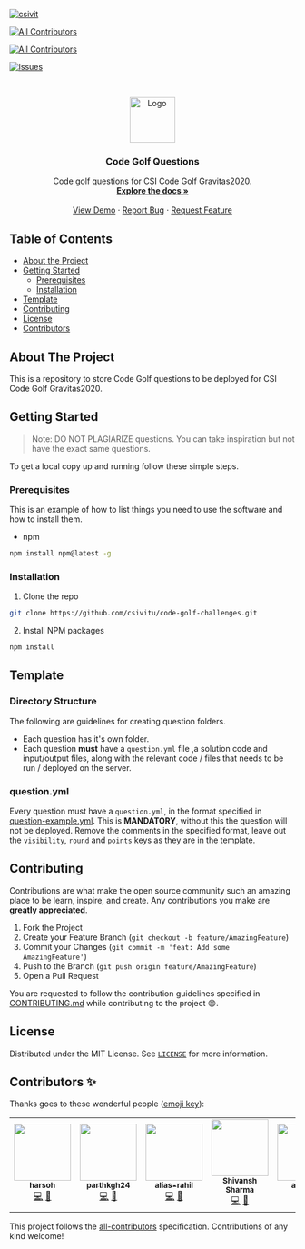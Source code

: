 [![csivit][csivitu-shield]][csivitu-url]
<!-- ALL-CONTRIBUTORS-BADGE:START - Do not remove or modify this section -->
[![All Contributors](https://img.shields.io/badge/all_contributors-5-orange.svg?style=flat-square)](#contributors-)
<!-- ALL-CONTRIBUTORS-BADGE:END -->
<!-- ALL-CONTRIBUTORS-BADGE:START - Do not remove or modify this section -->
[![All Contributors](https://img.shields.io/badge/all_contributors-13-orange.svg?style=flat-square)](#contributors-)
<!-- ALL-CONTRIBUTORS-BADGE:END -->
[![Issues][issues-shield]][issues-url]

<!-- PROJECT LOGO -->
<br />
<p align="center">
  <a href="https://github.com/csivitu">
    <img src="https://csivit.com/images/favicon.png" alt="Logo" width="80">
  </a>

  <h3 align="center">Code Golf Questions</h3>

  <p align="center">
    Code golf questions for CSI Code Golf Gravitas2020.
    <br />
    <a href="https://github.com/csivitu/code-golf-challenges"><strong>Explore the docs »</strong></a>
    <br />
    <br />
    <a href="https://github.com/csivitu/code-golf-challenges">View Demo</a>
    ·
    <a href="https://github.com/csivitu/code-golf-challenges/issues">Report Bug</a>
    ·
    <a href="https://github.com/csivitu/code-golf-challenges/issues">Request Feature</a>
  </p>
</p>



<!-- TABLE OF CONTENTS -->
## Table of Contents

* [About the Project](#about-the-project)
* [Getting Started](#getting-started)
  * [Prerequisites](#prerequisites)
  * [Installation](#installation)
* [Template](#Template)
* [Contributing](#contributing)
* [License](#license)
* [Contributors](#contributors-)



<!-- ABOUT THE PROJECT -->
## About The Project

This is a repository to store Code Golf questions to be deployed for CSI Code Golf Gravitas2020.


<!-- GETTING STARTED -->
## Getting Started

> Note: DO NOT PLAGIARIZE questions. You can take inspiration but not have the exact same questions.

To get a local copy up and running follow these simple steps.

### Prerequisites

This is an example of how to list things you need to use the software and how to install them.
* npm
```sh
npm install npm@latest -g
```

### Installation
 
1. Clone the repo
```sh
git clone https://github.com/csivitu/code-golf-challenges.git
```
2. Install NPM packages
```sh
npm install
```

## Template

### Directory Structure

The following are guidelines for creating question folders.

- Each question has it's own folder.
- Each question **must** have a `question.yml` file ,a solution code and input/output files, along with the relevant code / files that needs to be run / deployed on the server.

### question.yml

Every question must have a `question.yml`, in the format specified in [question-example.yml](./question-example.yml). This is **MANDATORY**, without this the question will not be deployed. Remove the comments in the specified format, leave out the `visibility`, `round` and `points` keys as they are in the template. 

<!-- CONTRIBUTING -->
## Contributing

Contributions are what make the open source community such an amazing place to be learn, inspire, and create. Any contributions you make are **greatly appreciated**.

1. Fork the Project
2. Create your Feature Branch (`git checkout -b feature/AmazingFeature`)
3. Commit your Changes (`git commit -m 'feat: Add some AmazingFeature'`)
4. Push to the Branch (`git push origin feature/AmazingFeature`)
5. Open a Pull Request

You are requested to follow the contribution guidelines specified in [CONTRIBUTING.md](./CONTRIBUTING.md) while contributing to the project :smile:.

<!-- LICENSE -->
## License

Distributed under the MIT License. See [`LICENSE`](./LICENSE) for more information.




<!-- MARKDOWN LINKS & IMAGES -->
<!-- https://www.markdownguide.org/basic-syntax/#reference-style-links -->
[csivitu-shield]: https://img.shields.io/badge/csivitu-csivitu-blue
[csivitu-url]: https://csivit.com
[issues-shield]: https://img.shields.io/github/issues/othneildrew/Best-README-Template.svg?style=flat-square
[issues-url]: https://github.com/csivitu/code-golf-challenges/issues

## Contributors ✨

Thanks goes to these wonderful people ([emoji key](https://allcontributors.org/docs/en/emoji-key)):

<!-- ALL-CONTRIBUTORS-LIST:START - Do not remove or modify this section -->
<!-- prettier-ignore-start -->
<!-- markdownlint-disable -->
<table>
  <tr>
    <td align="center"><a href="https://github.com/harsoh"><img src="https://avatars3.githubusercontent.com/u/55947999?v=4" width="100px;" alt=""/><br /><sub><b>harsoh</b></sub></a><br /><a href="https://github.com/csivitu/code-golf-challenges/commits?author=harsoh" title="Code">💻</a> <a href="https://github.com/csivitu/code-golf-challenges/commits?author=harsoh" title="Documentation">📖</a></td>
    <td align="center"><a href="https://github.com/parthkgh24"><img src="https://avatars3.githubusercontent.com/u/60440835?v=4" width="100px;" alt=""/><br /><sub><b>parthkgh24</b></sub></a><br /><a href="https://github.com/csivitu/code-golf-challenges/commits?author=parthkgh24" title="Code">💻</a> <a href="https://github.com/csivitu/code-golf-challenges/commits?author=parthkgh24" title="Documentation">📖</a></td>
    <td align="center"><a href="https://github.com/alias-rahil"><img src="https://avatars2.githubusercontent.com/u/59060219?v=4" width="100px;" alt=""/><br /><sub><b>alias-rahil</b></sub></a><br /><a href="https://github.com/csivitu/code-golf-challenges/commits?author=alias-rahil" title="Code">💻</a> <a href="https://github.com/csivitu/code-golf-challenges/commits?author=alias-rahil" title="Documentation">📖</a></td>
    <td align="center"><a href="https://github.com/Shiv10"><img src="https://avatars1.githubusercontent.com/u/17690376?v=4" width="100px;" alt=""/><br /><sub><b>Shivansh Sharma</b></sub></a><br /><a href="https://github.com/csivitu/code-golf-challenges/commits?author=Shiv10" title="Code">💻</a> <a href="https://github.com/csivitu/code-golf-challenges/commits?author=Shiv10" title="Documentation">📖</a></td>
    <td align="center"><a href="https://github.com/ashikka"><img src="https://avatars1.githubusercontent.com/u/58368421?v=4" width="100px;" alt=""/><br /><sub><b>ashikka</b></sub></a><br /><a href="https://github.com/csivitu/code-golf-challenges/commits?author=ashikka" title="Code">💻</a> <a href="https://github.com/csivitu/code-golf-challenges/commits?author=ashikka" title="Documentation">📖</a></td>
  </tr>
</table>

<!-- markdownlint-enable -->
<!-- prettier-ignore-end -->
<!-- ALL-CONTRIBUTORS-LIST:END -->

This project follows the [all-contributors](https://github.com/all-contributors/all-contributors) specification. Contributions of any kind welcome!